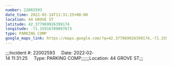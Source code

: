 ```yaml
---
number: 22002593
date_time: 2022-02-14T11:31:25+00:00
location: 44 GROVE ST
latitude: 42.377969926399174
longitude: -71.15916789097673
type: PARKING COMP
google_maps_link: https://maps.google.com/?q=42.377969926399174,-71.15916789097673
---
```


;;;Incident #: 22002593     Date: 2022‐02‐14 11:31:25     Type: PARKING COMP;;;;;;Location: 44 GROVE ST;;;
